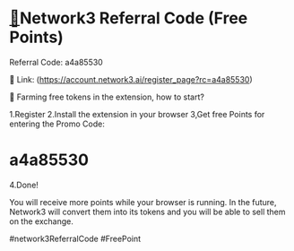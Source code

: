 
# [🚀](https://account.network3.ai/register_page?rc=a4a85530)Network3 Referral Code (Free Points)

Referral Code: a4a85530

🔗 Link: (https://account.network3.ai/register_page?rc=a4a85530)

📣 Farming free tokens in the extension, how to start?

1.Register
2.Install the extension in your browser
3,Get free Points for entering the Promo Code:
# a4a85530
4.Done!

You will receive more points while your browser is running. In the future, Network3 will convert them into its tokens and you will be able to sell them on the exchange.

#network3ReferralCode #FreePoint
